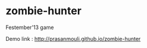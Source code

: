 zombie-hunter
=============

Festember'13 game

Demo link : http://prasanmouli.github.io/zombie-hunter
